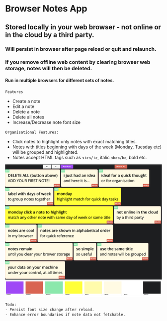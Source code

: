 # Browser Notes App

## Stored locally in your web browser - not online or in the cloud by a third party.
### Will persist in browser after page reload or quit and relaunch.
### If you remove offline web content by clearing browser web storage, notes will then be deleted.
#### Run in multiple browsers for different sets of notes.

`Features`
- Create a note
- Edit a note
- Delete a note
- Delete all notes
- Increase/Decrease note font size

`Organisational Features:`
- Click notes to highlight only notes with exact matching titles.
- Notes with titles beginning with days of the week (Monday, Tuesday etc) will be grouped and highlighted.
- Notes accept HTML tags such as `<i></i>`, italic `<b></b>`, bold etc.

![preview](/preview.png)
![colour palette](/palette.png)

```
Todo: 
- Persist font size change after reload.
- Enhance error boundaries if note data not fetchable.
```